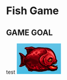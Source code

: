 # Fish Game

## GAME GOAL
test
![](./images/startPage-player.png)

<!--  this is you and you will need to fight the shark _
However, you can only win if you are big and strong enough!

## HINTS

Eat as much:
_ fish to grow,
_ yellow food to become stronger

and be careful:
_ bad red food makes you weaker
_ jellyfish make you smaller
_ piranhas will kill you!

When you are big and strong enough the image border turns red and you can attempt to attack the shark!


Good luck!
 -->

